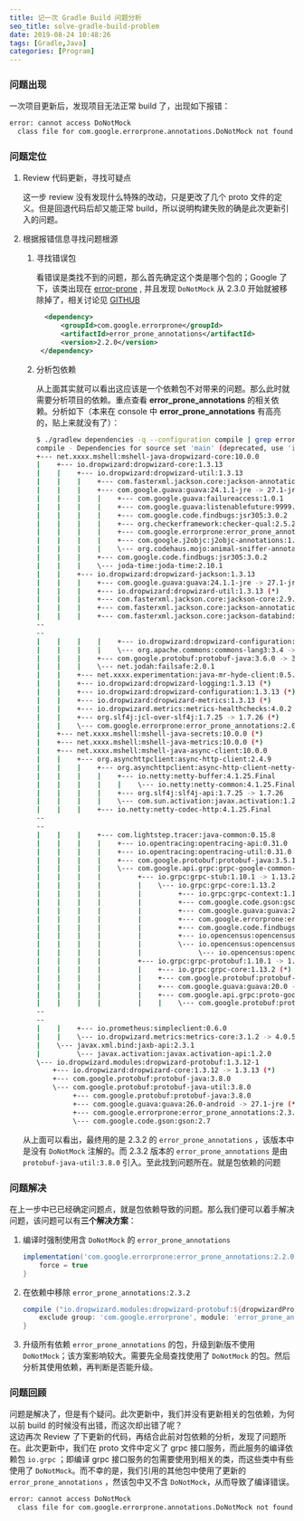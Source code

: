 ```yaml
---
title: 记一次 Gradle Build 问题分析
seo_title: solve-gradle-build-problem
date: 2019-08-24 10:48:26
tags: [Gradle,Java]
categories: [Program]
---
```


### 问题出现

一次项目更新后，发现项目无法正常 build 了，出现如下报错：

```bash
error: cannot access DoNotMock
  class file for com.google.errorprone.annotations.DoNotMock not found
```

### 问题定位

1. Review 代码更新，寻找可疑点
    
    这一步 review 没有发现什么特殊的改动，只是更改了几个 proto 文件的定义。但是回退代码后却又能正常 build，所以说明构建失败的确是此次更新引入的问题。

<!-- more -->

2. 根据报错信息寻找问题根源
    
    1. 寻找错误包
       
        看错误是类找不到的问题，那么首先确定这个类是哪个包的；Google 了下，该类出现在 [error-prone](https://github.com/google/error-prone) , 并且发现 `DoNotMock` 从 2.3.0 开始就被移除掉了，相关讨论见 [GITHUB](https://github.com/google/error-prone/issues/572)
        ```xml
          <dependency>
              <groupId>com.google.errorprone</groupId>
              <artifactId>error_prone_annotations</artifactId>
              <version>2.2.0</version>
         </dependency>    
        ```
    2. 分析包依赖
        
        从上面其实就可以看出这应该是一个依赖包不对带来的问题。那么此时就需要分析项目的依赖。重点查看 **error_prone_annotations** 的相关依赖。分析如下（本来在 console 中 **error_prone_annotations** 有高亮的，贴上来就没有了）：
        
        ```bash
        $ ./gradlew dependencies -q --configuration compile | grep error_prone_annotations --color -C 10
       compile - Dependencies for source set 'main' (deprecated, use 'implementation' instead).
       +--- net.xxxx.mshell:mshell-java-dropwizard-core:10.0.0
       |    +--- io.dropwizard:dropwizard-core:1.3.13
       |    |    +--- io.dropwizard:dropwizard-util:1.3.13
       |    |    |    +--- com.fasterxml.jackson.core:jackson-annotations:2.9.0 -> 2.9.9
       |    |    |    +--- com.google.guava:guava:24.1.1-jre -> 27.1-jre
       |    |    |    |    +--- com.google.guava:failureaccess:1.0.1
       |    |    |    |    +--- com.google.guava:listenablefuture:9999.0-empty-to-avoid-conflict-with-guava
       |    |    |    |    +--- com.google.code.findbugs:jsr305:3.0.2
       |    |    |    |    +--- org.checkerframework:checker-qual:2.5.2
       |    |    |    |    +--- com.google.errorprone:error_prone_annotations:2.2.0 -> 2.3.2 # here use error_prone_annotations 2.3.2
       |    |    |    |    +--- com.google.j2objc:j2objc-annotations:1.1
       |    |    |    |    \--- org.codehaus.mojo:animal-sniffer-annotations:1.17
       |    |    |    +--- com.google.code.findbugs:jsr305:3.0.2
       |    |    |    \--- joda-time:joda-time:2.10.1
       |    |    +--- io.dropwizard:dropwizard-jackson:1.3.13
       |    |    |    +--- com.google.guava:guava:24.1.1-jre -> 27.1-jre (*)
       |    |    |    +--- io.dropwizard:dropwizard-util:1.3.13 (*)
       |    |    |    +--- com.fasterxml.jackson.core:jackson-core:2.9.9
       |    |    |    +--- com.fasterxml.jackson.core:jackson-annotations:2.9.0 -> 2.9.9
       |    |    |    +--- com.fasterxml.jackson.core:jackson-databind:2.9.9.1
       --
       --
       |    |    |    |    +--- io.dropwizard:dropwizard-configuration:1.3.5 -> 1.3.13 (*)
       |    |    |    |    \--- org.apache.commons:commons-lang3:3.4 -> 3.8.1
       |    |    |    +--- com.google.protobuf:protobuf-java:3.6.0 -> 3.8.0
       |    |    |    \--- net.jodah:failsafe:2.0.1
       |    |    +--- net.xxxx.experimentation:java-mr-hyde-client:0.5.1 (*)
       |    |    +--- io.dropwizard:dropwizard-logging:1.3.13 (*)
       |    |    +--- io.dropwizard:dropwizard-configuration:1.3.13 (*)
       |    |    +--- io.dropwizard:dropwizard-metrics:1.3.13 (*)
       |    |    +--- io.dropwizard.metrics:metrics-healthchecks:4.0.2 -> 4.0.5 (*)
       |    |    +--- org.slf4j:jcl-over-slf4j:1.7.25 -> 1.7.26 (*)
       |    |    \--- com.google.errorprone:error_prone_annotations:2.0.12 -> 2.3.2  # here use error_prone_annotations 2.3.2
       |    +--- net.xxxx.mshell:mshell-java-secrets:10.0.0 (*)
       |    +--- net.xxxx.mshell:mshell-java-metrics:10.0.0 (*)
       |    +--- net.xxxx.mshell:mshell-java-async-client:10.0.0
       |    |    +--- org.asynchttpclient:async-http-client:2.4.9
       |    |    |    +--- org.asynchttpclient:async-http-client-netty-utils:2.4.9
       |    |    |    |    +--- io.netty:netty-buffer:4.1.25.Final
       |    |    |    |    |    \--- io.netty:netty-common:4.1.25.Final
       |    |    |    |    +--- org.slf4j:slf4j-api:1.7.25 -> 1.7.26
       |    |    |    |    \--- com.sun.activation:javax.activation:1.2.0
       |    |    |    +--- io.netty:netty-codec-http:4.1.25.Final
       --
       --
       |    |    |    +--- com.lightstep.tracer:java-common:0.15.8
       |    |    |    |    +--- io.opentracing:opentracing-api:0.31.0
       |    |    |    |    +--- io.opentracing:opentracing-util:0.31.0 (*)
       |    |    |    |    +--- com.google.protobuf:protobuf-java:3.5.1 -> 3.8.0
       |    |    |    |    \--- com.google.api.grpc:grpc-google-common-protos:1.12.0
       |    |    |    |         +--- io.grpc:grpc-stub:1.10.1 -> 1.13.2
       |    |    |    |         |    \--- io.grpc:grpc-core:1.13.2
       |    |    |    |         |         +--- io.grpc:grpc-context:1.13.2
       |    |    |    |         |         +--- com.google.code.gson:gson:2.7
       |    |    |    |         |         +--- com.google.guava:guava:20.0 -> 27.1-jre (*)
       |    |    |    |         |         +--- com.google.errorprone:error_prone_annotations:2.1.2 -> 2.3.2 # here use error_prone_annotations 2.3
       |    |    |    |         |         +--- com.google.code.findbugs:jsr305:3.0.0 -> 3.0.2
       |    |    |    |         |         +--- io.opencensus:opencensus-api:0.12.3
       |    |    |    |         |         \--- io.opencensus:opencensus-contrib-grpc-metrics:0.12.3
       |    |    |    |         |              \--- io.opencensus:opencensus-api:0.12.3
       |    |    |    |         +--- io.grpc:grpc-protobuf:1.10.1 -> 1.13.2
       |    |    |    |         |    +--- io.grpc:grpc-core:1.13.2 (*)
       |    |    |    |         |    +--- com.google.protobuf:protobuf-java:3.5.1 -> 3.8.0
       |    |    |    |         |    +--- com.google.guava:guava:20.0 -> 27.1-jre (*)
       |    |    |    |         |    +--- com.google.api.grpc:proto-google-common-protos:1.0.0 -> 1.12.0
       |    |    |    |         |    |    \--- com.google.protobuf:protobuf-java:3.5.1 -> 3.8.0
       --
       --
       |    |    +--- io.prometheus:simpleclient:0.6.0
       |    |    \--- io.dropwizard.metrics:metrics-core:3.1.2 -> 4.0.5 (*)
       |    \--- javax.xml.bind:jaxb-api:2.3.1
       |         \--- javax.activation:javax.activation-api:1.2.0
       \--- io.dropwizard.modules:dropwizard-protobuf:1.3.12-1
            +--- io.dropwizard:dropwizard-core:1.3.12 -> 1.3.13 (*)
            +--- com.google.protobuf:protobuf-java:3.8.0
            \--- com.google.protobuf:protobuf-java-util:3.8.0
                 +--- com.google.protobuf:protobuf-java:3.8.0
                 +--- com.google.guava:guava:26.0-android -> 27.1-jre (*)
                 +--- com.google.errorprone:error_prone_annotations:2.3.2    # here use error_prone_annotations 2.3
                 \--- com.google.code.gson:gson:2.7
       ```

     从上面可以看出，最终用的是 2.3.2 的 `error_prone_annotations` ，该版本中是没有 `DoNotMock` 注解的。而 2.3.2 版本的 `error_prone_annotations` 是由 `protobuf-java-util:3.8.0` 引入。至此找到问题所在。就是包依赖的问题

        
### 问题解决
在上一步中已已经确定问题点，就是包依赖导致的问题。那么我们便可以着手解决问题，该问题可以有**三个解决方案**：

1. 编译时强制使用含 `DoNotMock` 的  `error_prone_annotations`
    ```gradle
    implementation('com.google.errorprone:error_prone_annotations:2.2.0') {
        force = true
    }
    ```
2. 在依赖中移除 `error_prone_annotations:2.3.2`
    ```gradle
    compile ("io.dropwizard.modules:dropwizard-protobuf:${dropwizardProtobufVersion}") {
        exclude group: 'com.google.errorprone', module: 'error_prone_annotations'
    }
    ```
3. 升级所有依赖 `error_prone_annotations` 的包，升级到新版不使用  `DoNotMock`；该方案影响较大。需要先全局查找使用了 `DoNotMock` 的包。然后分析其使用依赖，再判断是否能升级。

### 问题回顾
问题是解决了，但是有个疑问。此次更新中，我们并没有更新相关的包依赖，为何以前 build 的时候没有出错，而这次却出错了呢？  
这边再次 Review 了下更新的代码，再结合此前对包依赖的分析，发现了问题所在。此次更新中，我们在 proto 文件中定义了 grpc 接口服务，而此服务的编译依赖包 `io.grpc` ；即编译 grpc 接口服务的包需要使用到相关的类，而这些类中有些使用了 `DoNotMock`。而不幸的是，我们引用的其他包中使用了更新的 `error_prone_annotations` ，然该包中又不含 `DoNotMock`，从而导致了编译错误。
```bash
error: cannot access DoNotMock
  class file for com.google.errorprone.annotations.DoNotMock not found
```
